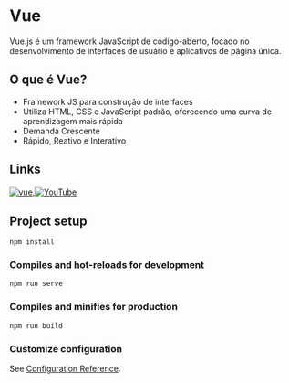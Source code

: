# Vue

Vue.js é um framework JavaScript de código-aberto, focado no desenvolvimento de interfaces de usuário e aplicativos de página única.


## O que é Vue?

- Framework JS para construção de interfaces
- Utiliza HTML, CSS e JavaScript padrão,
oferecendo uma curva de aprendizagem mais rápida
- Demanda Crescente
- Rápido, Reativo e Interativo

## Links

<a href="https://pt.vuejs.org/guide/quick-start" target=_blank>
    <img align="center" alt="vue" src="https://img.shields.io/badge/Vue.js-35495E?style=for-the-badge&logo=vue.js&logoColor=4FC08D" />
</a>
<a href="https://youtube.com/playlist?list=PLnDvRpP8BnezDglaAvtWgQXzsOmXUuRHL&si=roK88jc5LoYOgUKc" target=_blank>
    <img align="center" alt="YouTube" src="https://img.shields.io/badge/YouTube-FF0000?style=for-the-badge&logo=youtube&logoColor=white" />
</a>

## Project setup
```
npm install
```

### Compiles and hot-reloads for development
```
npm run serve
```

### Compiles and minifies for production
```
npm run build
```

### Customize configuration
See [Configuration Reference](https://cli.vuejs.org/config/).
